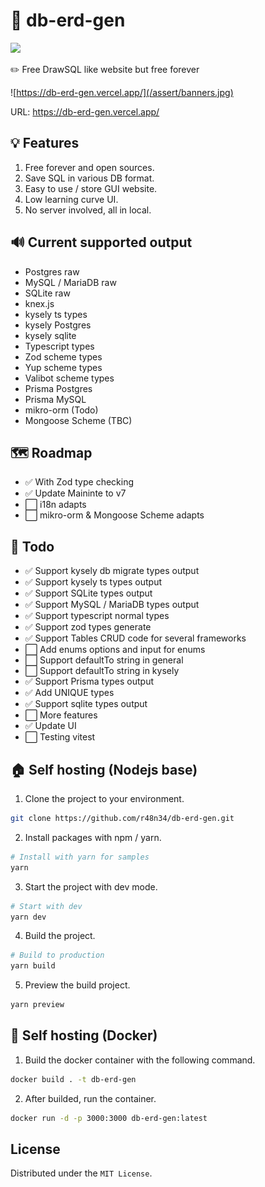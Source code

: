 # 💾 db-erd-gen
<a href="https://github.com/r48n34/db-erd-gen"><img src="https://img.shields.io/github/actions/workflow/status/r48n34/db-erd-gen/test.yml" /></a>

✏️ Free DrawSQL like website but free forever  

![https://db-erd-gen.vercel.app/](/assert/banners.jpg)

URL:
https://db-erd-gen.vercel.app/

## 💡 Features  
1. Free forever and open sources. 
2. Save SQL in various DB format.   
3. Easy to use / store GUI website.  
4. Low learning curve UI.   
5. No server involved, all in local.   

## 🔊 Current supported output  
- Postgres raw  
- MySQL / MariaDB raw 
- SQLite raw
- knex.js  
- kysely ts types
- kysely Postgres
- kysely sqlite
- Typescript types
- Zod scheme types
- Yup scheme types
- Valibot scheme types
- Prisma Postgres
- Prisma MySQL
- mikro-orm (Todo)
- Mongoose Scheme (TBC)

## 🗺️ Roadmap
- ✅ With Zod type checking
- ✅ Update Maininte to v7
- ⬜️ i18n adapts
- ⬜️ mikro-orm & Mongoose Scheme adapts

## 📝 Todo
- ✅ Support kysely db migrate types output  
- ✅ Support kysely ts types output  
- ✅ Support SQLite types output  
- ✅ Support MySQL / MariaDB types output  
- ✅ Support typescript normal types
- ✅ Support zod types generate
- ✅ Support Tables CRUD code for several frameworks
- ⬜️ Add enums options and input for enums
- ⬜️ Support defaultTo string in general
- ⬜️ Support defaultTo string in kysely
- ✅ Support Prisma types output  
- ✅ Add UNIQUE types  
- ✅ Support sqlite types output    
- ⬜️ More features  
- ✅ Update UI  
- ⬜️ Testing vitest  

## 🏠 Self hosting (Nodejs base)
1. Clone the project to your environment.
```bash
git clone https://github.com/r48n34/db-erd-gen.git
```

2. Install packages with npm / yarn.
```bash
# Install with yarn for samples
yarn
```

3. Start the project with dev mode.
```bash
# Start with dev
yarn dev
```

4. Build the project.
```bash
# Build to production
yarn build
```

5. Preview the build project.
```bash
yarn preview
```

## 🐳 Self hosting (Docker)
1. Build the docker container with the following command.
```bash
docker build . -t db-erd-gen
```

2. After builded, run the container.
```bash
docker run -d -p 3000:3000 db-erd-gen:latest
```

## License
Distributed under the `MIT License`.